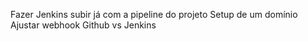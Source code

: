 Fazer Jenkins subir já com a pipeline do projeto
Setup de um domínio
Ajustar webhook Github vs Jenkins